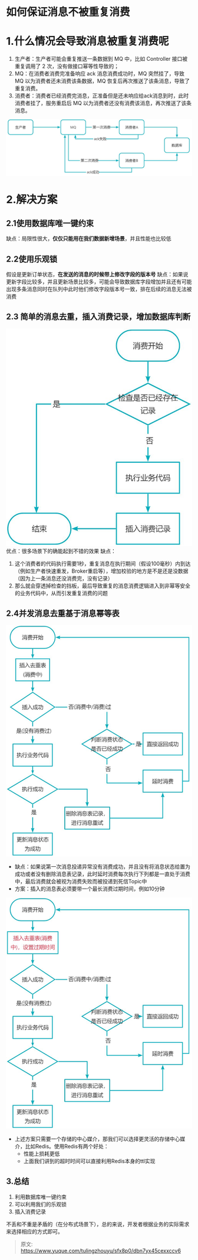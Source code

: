 # 如何保证消息不被重复消费


#  1.什么情况会导致消息被重复消费呢
1. 生产者：生产者可能会重复推送一条数据到 MQ 中，比如 Controller 接口被重复调用了 2 次，没有做接口幂等性导致的；
2. MQ：在消费者消费完准备响应 ack 消息消费成功时，MQ 突然挂了，导致 MQ 以为消费者还未消费该条数据，MQ 恢复后再次推送了该条消息，导致了重复消费。
3. 消费者：消费者已经消费完消息，正准备但是还未响应给ack消息到时，此时消费者挂了，服务重启后 MQ 以为消费者还没有消费该消息，再次推送了该条消息。

![1680176909097-ddb1ac6a-209a-44dd-be1d-6d242a5171bd.jpeg](./img/7g-bx-9fuxxTzvLx/1680176909097-ddb1ac6a-209a-44dd-be1d-6d242a5171bd-873410.jpeg)

# 2.解决方案

## 2.1使用数据库唯一键约束
缺点：局限性很大，**仅仅只能用在我们数据新增场景**，并且性能也比较低

## 2.2使用乐观锁
假设是更新订单状态，**在发送的消息的时候带上修改字段的版本号**
缺点：如果说更新字段比较多，并且更新场景比较多，可能会导致数据库字段增加并且还有可能出现多条消息同时在队列中此时他们修改字段版本号一致，排在后续的消息无法被消费

## 2.3 简单的消息去重，插入消费记录，增加数据库判断
![1680245653663-7f5ddc76-83cf-4258-992c-f4f6d2f8fee3.jpeg](./img/7g-bx-9fuxxTzvLx/1680245653663-7f5ddc76-83cf-4258-992c-f4f6d2f8fee3-584548.jpeg)
优点：很多场景下的确能起到不错的效果
缺点：

1. 这个消费者的代码执行需要1秒，重复消息在执行期间（假设100毫秒）内到达（例如生产者快速重发，Broker重启等），增加校验的地方是不是还是没数据（因为上一条消息还没消费完，没有记录）
2. 那么就会穿透掉检查的挡板，最后导致重复的消息消费逻辑进入到非幂等安全的业务代码中，从而引发重复消费的问题

## 2.4并发消息去重基于消息幂等表
![1680264333510-7b9563f6-dc90-4975-9892-611114e3d25b.jpeg](./img/7g-bx-9fuxxTzvLx/1680264333510-7b9563f6-dc90-4975-9892-611114e3d25b-495244.jpeg)

- 缺点：如果说第一次消息投递异常没有消费成功，并且没有将消息状态给置为成功或者没有删除消息表记录，此时延时消费每次执行下列都是一直处于消费中，最后消费就会被视为消费失败而被投递到死信Topic中
- 方案：插入的消息表必须要带一个最长消费过期时间，例如10分钟

![1680264352458-cc74e8ee-5b40-432d-94c4-ba354abcf771.jpeg](./img/7g-bx-9fuxxTzvLx/1680264352458-cc74e8ee-5b40-432d-94c4-ba354abcf771-365949.jpeg)

- 上述方案只需要一个存储的中心媒介，那我们可以选择更灵活的存储中心媒介，比如Redis。使用Redis有两个好处：
   - 性能上损耗更低
   - 上面我们讲到的超时时间可以直接利用Redis本身的ttl实现

## 3.总结

1. 利用数据库唯一键约束
2. 可以利用我们的乐观锁
3. 插入消费记录

不丢和不重是矛盾的（在分布式场景下），总的来说，开发者根据业务的实际需求来选择相应的方式即可。




> 原文: <https://www.yuque.com/tulingzhouyu/sfx8p0/dbn7yx45cexxccv6>
